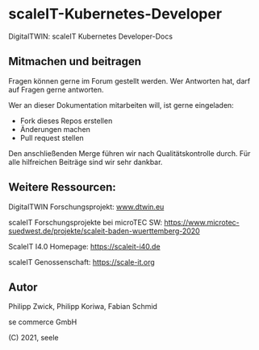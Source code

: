# scaleIT-Kubernetes-Developer
DigitalTWIN: scaleIT Kubernetes Developer-Docs

## Mitmachen und beitragen

Fragen können gerne im Forum gestellt werden. Wer Antworten hat, darf auf Fragen gerne antworten.

Wer an dieser Dokumentation mitarbeiten will, ist gerne eingeladen:

* Fork dieses Repos erstellen
* Änderungen machen
* Pull request stellen

Den anschließenden Merge führen wir nach Qualitätskontrolle durch.
Für alle hilfreichen Beiträge sind wir sehr dankbar.

## Weitere Ressourcen:
DigitalTWIN Forschungsprojekt: www.dtwin.eu

scaleIT Forschungsprojekte bei microTEC SW: https://www.microtec-suedwest.de/projekte/scaleit-baden-wuerttemberg-2020

ScaleIT I4.0 Homepage: https://scaleit-i40.de

scaleIT Genossenschaft: https://scale-it.org

## Autor
Philipp Zwick, Philipp Koriwa, Fabian Schmid

se commerce GmbH

(C) 2021, seele
